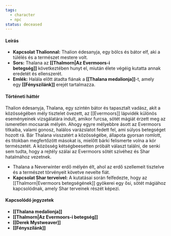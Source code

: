 ```yaml
---
tags:
  - character
  - npc
status: deceased
---
```

#### **Leírás**

- **Kapcsolat Thalionnal:** Thalion édesanyja, egy bölcs és bátor elf, aki a túlélés és a természet mestere volt.
- **Sors:** Thalana az **[[Thalmorn|Az Evermoors-i betegség]]** következtében hunyt el, miután élete végéig kutatta annak eredetét és ellenszerét.
- **Emlék:** Halála előtt átadta fiának a **[[Thalana medalionja]]**-t, amely egy **[[Fényszilánk]]** erejét tartalmazza.

#### **Történeti háttér**

Thalion édesanyja, Thalana, egy szintén bátor és tapasztalt vadász, akit a közösségében mély tisztelet övezett, az [[Evermoors]] lápvidék különös eseményeinek vizsgálatára indult, amikor furcsa, sötét mágiát érzett meg az ismeretlen mocsarak mélyén. Ahogy egyre mélyebbre ásott az Evermoors titkaiba, valami gonosz, halálos varázslatot fedett fel, ami súlyos betegséget hozott rá. Bár Thalana visszatért a közösségébe, állapota gyorsan romlott, és titokban megfertőzött másokat is, mielőtt bárki felismerte volna a kór természetét. A közösség kétségbeesetten próbált választ találni, de senki sem tudta, hogy a rejtély szálai az Evermoors sötét szívéhez és Shar hatalmához vezetnek.

- Thalana a Neverwinter erdő mélyén élt, ahol az erdő szellemeit tisztelve és a természet törvényeit követve nevelte fiát.
- **Kapcsolat Shar terveivel:** A kutatásai során felfedezte, hogy az [[Thalmorn|Evermoors betegségének]] gyökerei egy ősi, sötét mágiához kapcsolódnak, amely Shar terveinek részét képezi.

#### **Kapcsolódó jegyzetek**

- **[[Thalana medalionja]]**
- **[[Thalmorn|Az Evermoors-i betegség]]**
- **[[Derek Mystweaver]]**
- **[[Fényszilánk]]**
